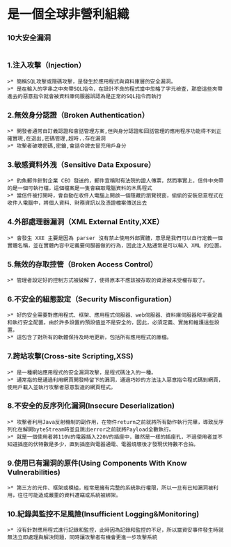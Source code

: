 # 是一個全球非營利組織

### 10大安全漏洞
```
```
### 1.注入攻擊（Injection）
```
>* 簡稱SQL攻擊或隱碼攻擊，是發生於應用程式與資料庫層的安全漏洞。
>* 是在輸入的字串之中夾帶SQL指令，在設計不良的程式當中忽略了字元檢查，那麼這些夾帶進去的惡意指令就會被資料庫伺服器誤認為是正常的SQL指令而執行
```
### 2.無效身分認證（Broken Authentication）
```
>* 開發者通常自訂義認證和會話管理方案,但與身分認證和回話管理的應用程序功能得不到正確實現,在退出,密碼管理,超時..存在漏洞
>* 攻擊者破壞密碼,密鑰,會話令牌去冒充用戶身分
```
### 3.敏感資料外洩（Sensitive Data Exposure）
```
>* 釣魚郵件針對企業 CEO 發送的，郵件宣稱附有法院的證人傳票，然而事實上，信件中夾帶的是一個可執行檔，這個檔案是一隻會竊取電腦資料的木馬程式
>* 當信件被打開時，會自動在收件人電腦上開啟一個隱藏的瀏覽視窗，偷偷的安裝惡意程式在收件人電腦中，將個人資料、財務資訊以及憑證檔案傳送出去
```
### 4.外部處理器漏洞（XML External Entity,XXE）
```
>* 會發生 XXE 主要是因為 parser 沒有禁止使用外部實體，意思是我們可以自行定義一個實體名稱，並在實體內容中定義要伺服器做的行為，因此注入點通常是可以輸入 XML 的位置。
```
### 5.無效的存取控管（Broken Access Control）
```
>* 管理者設定好的控制方式被破解了，使得原本不應該被存取的資源被未受權存取了。
```
### 6.不安全的組態設定（Security Misconfiguration）
```
>* 好的安全需要對應用程式、框架、應用程式伺服器、web伺服器、資料庫伺服器和平臺定義和執行安全配置。由於許多設置的預設值並不是安全的，因此，必須定義、實施和維護這些設置。
>* 這包含了對所有的軟體保持及時地更新，包括所有應用程式的庫檔。
```
### 7.跨站攻擊(Cross-site Scripting,XSS)
```
>* 是一種網站應用程式的安全漏洞攻擊，是程式碼注入的一種。
>* 通常指的是通過利用網頁開發時留下的漏洞，通過巧妙的方法注入惡意指令程式碼到網頁，使用戶載入並執行攻擊者惡意製造的網頁程式。
```
### 8.不安全的反序列化漏洞(Insecure Deserialization)
```
>* 攻擊者利用Java反射機制的副作用，在物件return之前就將所有動作執行完畢，導致反序列化在解開byteStream時並且跳出error之前就將Payload全數執行。
>* 就是一個使用者將110V的電器插入220V的插座中，雖然是一樣的插座孔，不過使用者並不知道插座的伏特數是多少，直到插座與電器通電、電器燒壞後才發現伏特數不合拍。
```
### 9.使用已有漏洞的原件(Using Components With Know Vulnerabilities)
```
>* 第三方的元件、框架或模組，經常是擁有完整的系統執行權限，所以一旦有已知漏洞被利用，往往可能造成嚴重的資料遭竊或系統被綁架。
```
### 10.紀錄與監控不足風險(Insufficient Logging&Monitoring)
```
>* 沒有針對應用程式進行記錄和監控，此時因為記錄和監控的不足，所以當資安事件發生時就無法立即處理與解決問題，同時讓攻擊者有機會更進一步攻擊系統
```
